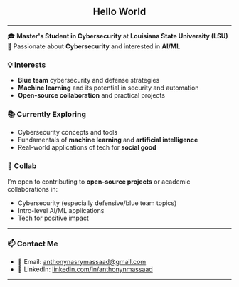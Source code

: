 <h2 align="center"> Hello World</h2>

---

🎓 **Master's Student in Cybersecurity** at **Louisiana State University (LSU)**  
🔐 Passionate about **Cybersecurity** and interested in **AI/ML**



### 💡 Interests
- **Blue team** cybersecurity and defense strategies  
- **Machine learning** and its potential in security and automation  
- **Open-source collaboration** and practical projects



### 📚 Currently Exploring
- Cybersecurity concepts and tools  
- Fundamentals of **machine learning** and **artificial intelligence**  
- Real-world applications of tech for **social good**


### 🤝 Collab
I’m open to contributing to **open-source projects** or academic collaborations in:
- Cybersecurity (especially defensive/blue team topics)  
- Intro-level AI/ML applications  
- Tech for positive impact

---

### 📫 Contact Me
- 📧 Email: [anthonynasrymassaad@gmail.com](mailto:anthonynasrymassaad@gmail.com)  
- 💼 LinkedIn: [linkedin.com/in/anthonynmassaad](https://www.linkedin.com/in/anthonynmassaad)

---
